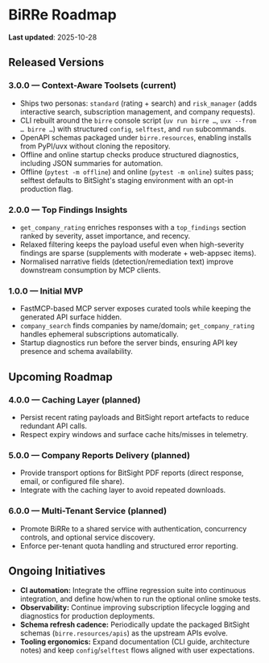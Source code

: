 # BiRRe Roadmap

**Last updated**: 2025-10-28

## Released Versions

### 3.0.0 — Context-Aware Toolsets (current)

- Ships two personas: `standard` (rating + search) and `risk_manager` (adds interactive search,
  subscription management, and company requests).
- CLI rebuilt around the `birre` console script (`uv run birre …`, `uvx --from … birre …`) with
  structured `config`, `selftest`, and `run` subcommands.
- OpenAPI schemas packaged under `birre.resources`, enabling installs from PyPI/uvx without cloning
  the repository.
- Offline and online startup checks produce structured diagnostics, including JSON summaries for
  automation.
- Offline (`pytest -m offline`) and online (`pytest -m online`) suites pass; selftest defaults to
  BitSight's staging environment with an opt-in production flag.

### 2.0.0 — Top Findings Insights

- `get_company_rating` enriches responses with a `top_findings` section ranked by severity, asset
  importance, and recency.
- Relaxed filtering keeps the payload useful even when high-severity findings are sparse
  (supplements with moderate + web-appsec items).
- Normalised narrative fields (detection/remediation text) improve downstream consumption by MCP
  clients.

### 1.0.0 — Initial MVP

- FastMCP-based MCP server exposes curated tools while keeping the generated API surface hidden.
- `company_search` finds companies by name/domain; `get_company_rating` handles ephemeral subscriptions automatically.
- Startup diagnostics run before the server binds, ensuring API key presence and schema availability.

## Upcoming Roadmap

### 4.0.0 — Caching Layer (planned)

- Persist recent rating payloads and BitSight report artefacts to reduce redundant API calls.
- Respect expiry windows and surface cache hits/misses in telemetry.

### 5.0.0 — Company Reports Delivery (planned)

- Provide transport options for BitSight PDF reports (direct response, email, or configured file share).
- Integrate with the caching layer to avoid repeated downloads.

### 6.0.0 — Multi-Tenant Service (planned)

- Promote BiRRe to a shared service with authentication, concurrency controls, and optional service discovery.
- Enforce per-tenant quota handling and structured error reporting.

## Ongoing Initiatives

- **CI automation:** Integrate the offline regression suite into continuous integration, and define
  how/when to run the optional online smoke tests.
- **Observability:** Continue improving subscription lifecycle logging and diagnostics for
  production deployments.
- **Schema refresh cadence:** Periodically update the packaged BitSight schemas
  (`birre.resources/apis`) as the upstream APIs evolve.
- **Tooling ergonomics:** Expand documentation (CLI guide, architecture notes) and keep
  `config`/`selftest` flows aligned with user expectations.
